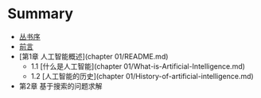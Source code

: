 # Summary

* [丛书序](README.md)
* [前言](Introduction.md)
* [第1章 人工智能概述](chapter 01/README.md)
   * 1.1 [什么是人工智能](chapter 01/What-is-Artificial-Intelligence.md)
   * 1.2 [人工智能的历史](chapter 01/History-of-artificial-intelligence.md)
* 第2章 基于搜索的问题求解

